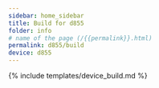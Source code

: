 ```yaml
---
sidebar: home_sidebar
title: Build for d855
folder: info
# name of the page (/{{permalink}}.html)
permalink: d855/build
device: d855
---
```

{% include templates/device_build.md %}
